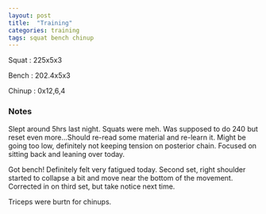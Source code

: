 ```yaml
---
layout: post
title:  "Training"
categories: training
tags: squat bench chinup
---
```


Squat       :   225x5x3

Bench       :   202.4x5x3

Chinup      :   0x12,6,4

### Notes

Slept around 5hrs last night. Squats were meh. Was supposed to do 240 but reset
even more...Should re-read some material and re-learn it. Might be going too
low, definitely not keeping tension on posterior chain. Focused on sitting back
and leaning over today.

Got bench! Definitely felt very fatigued today. Second set, right shoulder
started to collapse a bit and move near the bottom of the movement. Corrected
in on third set, but take notice next time.

Triceps were burtn for chinups.
